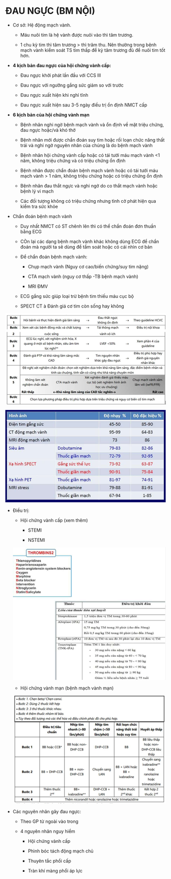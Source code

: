 # ĐAU NGỰC (BM NỘI)
  
- Cơ sở: Hệ động mạch vành.
  
	- Máu nuôi tim là hệ vành được nuôi vào thì tâm trương.
  
	- 1 chu kỳ tim thì tâm trương > thì trâm thu. Nên thường trong bệnh mạch vành kiểm soát TS tim thấp để kỳ tâm trương đủ để nuôi tim tốt hơn.
  
- **4 kịch bản đau ngực của hội chứng vành cấp:**
  
	- Đau ngực khởi phát lần đầu với CCS III
  
	- Đau ngực với ngưỡng gắng sức giảm so với trước
  
	- Đau ngực xuất hiện khi nghỉ tĩnh
  
	- Đau ngực xuất hiện sau 3-5 ngày điều trị ổn định NMCT cấp
  
- **6 kịch bản của hội chứng vành mạn**
  
	- Bệnh nhân nghi ngờ bệnh mạch vành và ổn định về mặt triệu chứng, đau ngực hoặc/và khó thở
  
	- Bệnh nhân mới được chẩn đoán suy tim hoặc rối loạn chức năng thất trái và nghi ngờ nguyên nhân của chúng là do bệnh mạch vành
  
	- Bệnh nhân hội chứng vành cấp hoặc có tái tưới máu mạch vành <1 năm, không triệu chứng và có triệu chứng ổn định
  
	- Bệnh nhân được chẩn đoán bệnh mạch vành hoặc có tái tưới máu mạch vành > 1 năm, không triệu chứng hoặc có triệu chứng ổn định
  
	- Bệnh nhân đau thắt ngực và nghi ngờ do co thắt mạch vành hoặc bệnh lý vi mạch
  
	- Các đối tượng không có triệu chứng nhưng tình cờ phát hiện qua kiểm tra sức khỏe
  
- Chẩn đoán bệnh mạch vành
  
	- Duy nhất NMCT có ST chênh lên thì có thể chẩn đoán đơn thuần bằng ECG
  
	- CÒn lại các dạng bệnh mạch vành khác không dùng ECG để chẩn đoán mà người ta sẽ dùng để tầm soát hoặc có cái nhìn cơ bản
  
	- Để chẩn đoán bệnh mạch vành:
  
		- Chụp mạch vành (Nguy cơ cao/biến chứng/suy tim nặng)
  
		- CTA mạch vành (nguy cơ thấp -TB bệnh mạch vành)
  
		- MRI ĐMV
  
	- ECG gắng sức giúp loại trừ bệnh tim thiếu máu cục bộ
  
	- SPECT CT à Đánh giá cơ tim còn sống hay không
  
![Buổi 7-Hệ Tim mạch (Nội)-1687360915471.jpeg](../../../../200%20Files/image/image/Bu%E1%BB%95i%207-H%E1%BB%87%20Tim%20m%E1%BA%A1ch%20(N%E1%BB%99i)-1687360915471.jpeg)
  
![Buổi 7-Hệ Tim mạch (Nội)-1687360918988.jpeg](../../../../200%20Files/image/image/Bu%E1%BB%95i%207-H%E1%BB%87%20Tim%20m%E1%BA%A1ch%20(N%E1%BB%99i)-1687360918988.jpeg)
  
- Điều trị:
  
	- Hội chứng vành cấp (xem thêm)
  
		- STEMI
  
		- NSTEMI
  
	![Buổi 7-Hệ Tim mạch (Nội)-1687360927563.jpeg](../../../../200%20Files/image/image/Bu%E1%BB%95i%207-H%E1%BB%87%20Tim%20m%E1%BA%A1ch%20(N%E1%BB%99i)-1687360927563.jpeg)
  
	- Hội chứng vành mạn (bệnh mạch vành mạn)
  
	![Buổi 7-Hệ Tim mạch (Nội)-1687360936194.jpeg](../../../../200%20Files/image/image/Bu%E1%BB%95i%207-H%E1%BB%87%20Tim%20m%E1%BA%A1ch%20(N%E1%BB%99i)-1687360936194.jpeg)
  
- Các nguyên nhân gây đau ngực:
  
	- Theo GP từ ngoài vào trong
  
	- 4 nguyên nhân nguy hiểm
  
		- Hội chứng vành cấp
  
		- Phình bóc tách động mạch chủ
  
		- Thuyên tắc phổi cấp
  
		- Tràn khí màng phổi áp lực